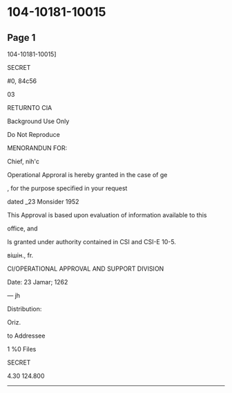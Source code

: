 # 104-10181-10015

## Page 1

104-10181-10015]

SECRET

#0, 84c56

03

RETURNTO CIA

Background Use Only

Do Not Reproduce

MENORANDUN FOR:

Chief, nih'c

Operational Approral is hereby granted in the case of ge

, for the purpose specified in your request

dated _23 Monsider 1952

This Approval is based upon evaluation of information available to this

office, and

Is granted under authority contained in CSI and CSI-E 10-5.

вішін., fr.

CI/OPERATIONAL APPROVAL AND SUPPORT DIVISION

Date: 23 Jamar; 1262

— jh

Distribution:

Oriz.

to Addressee

1 %0 Files

SECRET

4.30 124.800

---

